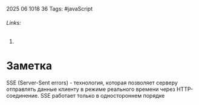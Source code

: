 2025 06 1018 36
Tags: #javaScript 
###### Links: 
1) 
# Заметка
SSE (Server-Sent errors) - технология, которая позволяет серверу отправлять данные клиенту в режиме реального времени через HTTP-соединение. SSE работает только в одностороннем порядке